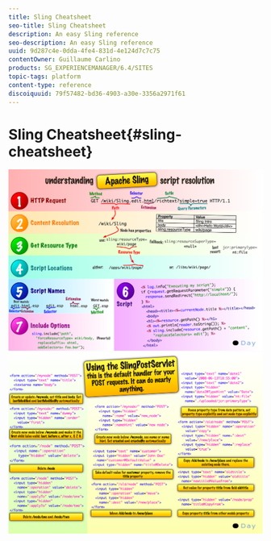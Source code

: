 ```yaml
---
title: Sling Cheatsheet
seo-title: Sling Cheatsheet
description: An easy Sling reference
seo-description: An easy Sling reference
uuid: 9d287c4e-0dda-4fe4-831d-4e124d7c7c75
contentOwner: Guillaume Carlino
products: SG_EXPERIENCEMANAGER/6.4/SITES
topic-tags: platform
content-type: reference
discoiquuid: 79f57482-bd36-4903-a30e-3356a2971f61
---
```


# Sling Cheatsheet{#sling-cheatsheet}

 ![](assets/chlimage_1-97.png) ![](assets/chlimage_1-98.png)


